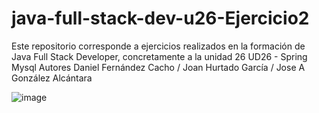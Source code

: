 # java-full-stack-dev-u26-Ejercicio2
Este repositorio corresponde a ejercicios realizados en la formación de Java Full Stack Developer, concretamente a la unidad 26 UD26 - Spring Mysql Autores Daniel Fernández Cacho / Joan Hurtado García / Jose A González Alcántara


![image](https://user-images.githubusercontent.com/65864090/170132287-d018e578-ce42-4940-9339-3a225e7158e7.png)
